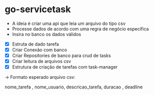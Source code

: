 # go-servicetask

- A ideia é criar uma api que leia um arquivo do tipo csv 
- Processe dados de acordo com uma regra de negócio específica
- Insira no banco os dados válidos

- [x] Estruta de dado tarefa
- [x] Criar Conexão com banco 
- [x] Criar Repositories de banco para crud de tasks
- [x] Criar leitura de arquivos csv
- [x] Estrutura de criação de tarefas com task-manager

-> Formato esperado arquivo csv:

  nome_tarefa , nome_usuario, descricao_tarefa, duracao , deadline

